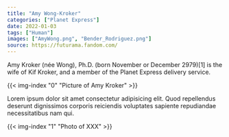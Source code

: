 ```yaml
---
title: "Amy Wong-Kroker"
categories: ["Planet Express"]
date: 2022-01-03
tags: ["Human"]
images: ["AmyWong.png", "Bender_Rodriguez.png"]
source: https://futurama.fandom.com/
---
```


Amy Kroker (née Wong), Ph.D. (born November or December 2979)[1] is the wife of Kif Kroker, and a member of the Planet Express delivery service.

{{< img-index "0" "Picture of Amy Kroker" >}}

Lorem ipsum dolor sit amet consectetur adipisicing elit. Quod repellendus deserunt dignissimos corporis reiciendis voluptates sapiente repudiandae necessitatibus nam qui.

{{< img-index "1" "Photo of XXX" >}}
